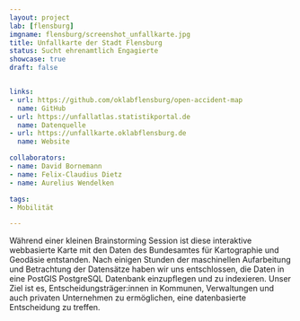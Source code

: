 ```yaml
---
layout: project
lab: [flensburg]
imgname: flensburg/screenshot_unfallkarte.jpg
title: Unfallkarte der Stadt Flensburg
status: Sucht ehrenamtlich Engagierte
showcase: true
draft: false


links:
- url: https://github.com/oklabflensburg/open-accident-map
  name: GitHub
- url: https://unfallatlas.statistikportal.de
  name: Datenquelle
- url: https://unfallkarte.oklabflensburg.de
  name: Website

collaborators:
- name: David Bornemann
- name: Felix-Claudius Dietz
- name: Aurelius Wendelken

tags:
- Mobilität

---
```


Während einer kleinen Brainstorming Session ist diese interaktive webbasierte Karte mit den Daten des Bundesamtes für Kartographie und Geodäsie entstanden. Nach einigen Stunden der maschinellen Aufarbeitung und Betrachtung der Datensätze haben wir uns entschlossen, die Daten in eine PostGIS PostgreSQL Datenbank einzupflegen und zu indexieren. Unser Ziel ist es, Entscheidungsträger:innen in Kommunen, Verwaltungen und auch privaten Unternehmen zu ermöglichen, eine datenbasierte Entscheidung zu treffen.
